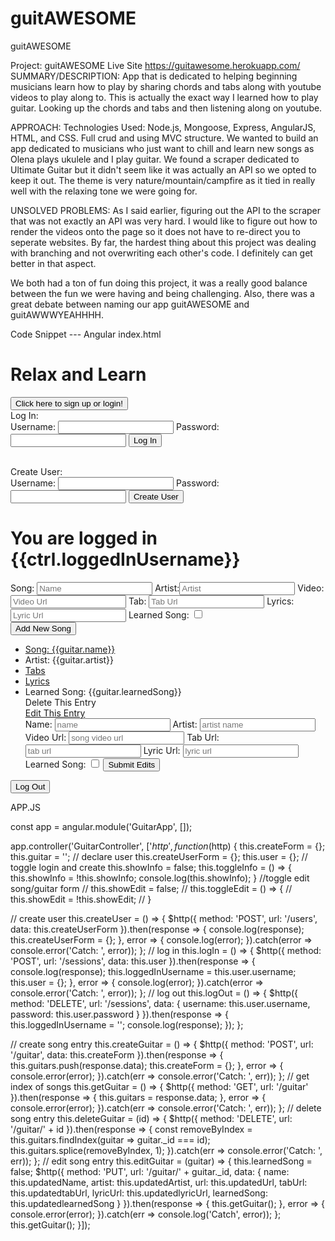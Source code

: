 # guitAWESOME

guitAWESOME

Project: guitAWESOME Live Site https://guitawesome.herokuapp.com/
SUMMARY/DESCRIPTION:
App that is dedicated to helping beginning musicians learn how to play by sharing chords and tabs along with youtube videos to play along to. This is actually the exact way I learned how to play guitar. Looking up the chords and tabs and then listening along on youtube.

APPROACH: 
Technologies Used: Node.js, Mongoose, Express, AngularJS, HTML, and CSS. Full crud and using MVC structure.
We wanted to build an app dedicated to musicians who just want to chill and learn new songs as Olena plays ukulele and I play guitar. We found a scraper dedicated to Ultimate Guitar but it didn't seem like it was actually an API so we opted to keep it out. The theme is very nature/mountain/campfire as it tied in really well with the relaxing tone we were going for.

UNSOLVED PROBLEMS:
As I said earlier, figuring out the API to the scraper that was not exactly an API was very hard. I would like to figure out how to render the videos onto the page so it does not have to re-direct you to seperate websites. By far, the hardest thing about this project was dealing with branching and not overwriting each other's code. I definitely can get better in that aspect.

We both had a ton of fun doing this project, it was a really good balance between the fun we were having and being challenging. Also, there was a great debate between naming our app guitAWESOME and guitAWWWYEAHHHH.

Code Snippet --- 
Angular index.html

<!DOCTYPE html>
<html lang="en" dir="ltr" ng-app="GuitarApp">
    <head>
        <meta charset="utf-8">
        <title></title>
        <script src="https://ajax.googleapis.com/ajax/libs/angularjs/1.6.4/angular.min.js" charset="utf-8"></script>
        <script src="/js/app.js" charset="utf-8"></script>
        <link rel="stylesheet" href="/css/app.css">
		<link href="https://fonts.googleapis.com/css?family=Covered+By+Your+Grace" rel="stylesheet">
    </head>
    <body class='body' ng-controller="GuitarController as ctrl">
		<div class='header'>
            <h1 class='title'>Relax and Learn</h1>
        <!-- hi button -->
        <div ng-if="!ctrl.loggedInUsername">
            <button id="hi" ng-click="ctrl.toggleInfo()">Click here to sign up or login!</button>
        </div>
        <!-- modal -->
        <div ng-show="ctrl.showInfo" id="modal" ng-if="!ctrl.loggedInUsername">
            <div class="modal-forms">
                <!--Log In-->
                <div class='login'>
                    Log In:
                    <form ng-submit='ctrl.logIn()'>
                        <label for="username">Username:</label>
                        <input type='text' ng-model='ctrl.user.username' />
                        <label for="password">Password:</label>
                        <input type='password'autocomplete="off" ng-model='ctrl.user.password' />
                        <input id="loginbtn" type='submit' value='Log In' />
                    </form>
                </div><br>
                <!--Create User-->
                <div class='createuser'>
                    Create User:
                    <form ng-submit='ctrl.createUser()'>
                        <label for="username">Username:</label>
                        <input type='text' ng-model='ctrl.createUserForm.username' />
                        <label for="password">Password:</label>
                        <input type='password' autocomplete="off" ng-model='ctrl.createUserForm.password' />
                        <input id="cruserbtn" type='submit' value='Create User' />
                    </form>
                </div>
            </div>
        </div>
        <!-- Display Logged In Username -->
        <div>
            <h1 class='h1user' ng-if="ctrl.loggedInUsername">You are logged in {{ctrl.loggedInUsername}}</h1>
        </div>
    </div>
<!-- Create Guitar -->
	<div class='wrapper'>
		<div class='createforms'>
			<div ng-if="ctrl.loggedInUsername">
                <form ng-submit="ctrl.createGuitar()">
                    Song: <input type="text" ng-model="ctrl.createForm.name" placeholder="Name">
                    Artist:<input type="text" ng-model="ctrl.createForm.artist" placeholder="Artist">
                    Video: <input type="text" ng-model="ctrl.createForm.url" placeholder="Video Url">
                    Tab: <input type="text" ng-model="ctrl.createForm.tabUrl" placeholder="Tab Url">
                    Lyrics: <input type="text" ng-model="ctrl.createForm.lyricUrl" placeholder="Lyric Url">
                    Learned Song: <input type="checkbox" ng-model="ctrl.createForm.learnedSong" value="Learned Song"><br>
                    <input id="addnewbtn" type="submit" name="" value="Add New Song">
		    </div>
		</form>
<!-- List to be Displayed --->
		<div ng-if="ctrl.loggedInUsername" class='board'>
        <div ng-if="ctrl.loggedInUsername" ng-repeat="guitar in ctrl.guitars" class="list">
            <ul>
                <li><a href="{{guitar.url}}">Song: {{guitar.name}}</a></li>
                <li>Artist: {{guitar.artist}}</li>
                <li><a href="{{guitar.tabUrl}}">Tabs</a></li>
                <li><a href="{{guitar.lyricUrl}}">Lyrics</a></li>
                <li>Learned Song: {{guitar.learnedSong}}</li>
<!-- Delete Button-->
				<div class='delete' ng-click='ctrl.deleteGuitar(guitar._id)'>Delete This Entry</div>
<!-- Updated/Edit list-->
                <div class='edit'>
                <a href="#" ng-click="(ctrl.indexOfEditFormToShow === $index) ? ctrl.indexOfEditFormToShow = null : ctrl.indexOfEditFormToShow = $index">Edit This Entry</a>
                <form ng-if="$index === ctrl.indexOfEditFormToShow" ng-submit="ctrl.editGuitar(guitar)">
                    Name: <input type="text" ng-model="ctrl.updatedName" placeholder="name">
                    Artist: <input type="text" ng-model="ctrl.updatedArtist" placeholder="artist name">
                    Video Url: <input type="text" ng-model="ctrl.updatedUrl" placeholder="song video url">
                    Tab Url: <input type="text" ng-model="ctrl.updatedtabUrl" placeholder="tab url">
                    Lyric Url: <input type="text" ng-model="ctrl.updatedlyricUrl" placeholder="lyric url">
                    Learned Song: <input type="checkbox" ng-model="ctrl.updatedlearnedSong" value="Learned Song">
                    <input id="submiteditsbtn" type="submit" name="" value="Submit Edits" >
                </form>
            </ul>
            </div>
		</div>
	</div>
</div>
<!-- Log Out -->
<div>
	<button id="logout" ng-if="ctrl.loggedInUsername" ng-click='ctrl.logOut()'>Log Out</button>
</div>
    </body>
</html>
  
 APP.JS
 
 const app = angular.module('GuitarApp', []);

app.controller('GuitarController', ['$http', function ($http) {
	this.createForm = {};
	this.guitar = '';
	// declare user
	this.createUserForm = {};
	this.user = {};
	// toggle login and create
	this.showInfo = false;
  	this.toggleInfo = () => {
    this.showInfo = !this.showInfo;
    console.log(this.showInfo);
  }
  	//toggle edit song/guitar form
	// this.showEdit = false;
	// this.toggleEdit = () => {
	// 	this.showEdit = !this.showEdit;
	// }

// create user
	this.createUser = () => {
		$http({
			method: 'POST',
			url: '/users',
			data: this.createUserForm
		}).then(response => {
			console.log(response);
			this.createUserForm = {};
		}, error => {
			console.log(error);
		}).catch(error => console.error('Catch: ', error));
	};
// log in
	this.logIn = () => {
		$http({
			method: 'POST',
			url: '/sessions',
			data: this.user
		}).then(response => {
			console.log(response);
			this.loggedInUsername = this.user.username;
			this.user = {};
		}, error => {
			console.log(error);
		}).catch(error => console.error('Catch: ', error));
	};
// log out
	this.logOut = () => {
		$http({
			method: 'DELETE',
			url: '/sessions',
			data: {
				username: this.user.username,
				password: this.user.password
			}
		}).then(response => {
			this.loggedInUsername = '';
			console.log(response);
		});
	};

// create song entry
	this.createGuitar = () => {
		$http({
			method: 'POST',
			url: '/guitar',
			data: this.createForm
		}).then(response => {
			this.guitars.push(response.data);
			this.createForm = {};
		}, error => {
			console.error(error);
		}).catch(err => console.error('Catch: ', err));
	};
// get index of songs
	this.getGuitar = () => {
		$http({
			method: 'GET',
			url: '/guitar'
		}).then(response => {
			this.guitars = response.data;
		}, error => {
			console.error(error);
		}).catch(err => console.error('Catch: ', err));
	};
// delete song entry
	this.deleteGuitar = (id) => {
		$http({
			method: 'DELETE',
			url: '/guitar/' + id
		}).then(response => {
			const removeByIndex = this.guitars.findIndex(guitar =>
            guitar._id === id);
			this.guitars.splice(removeByIndex, 1);
		}).catch(err => console.error('Catch: ', err));
	};
// edit song entry
	this.editGuitar = (guitar) => {
		this.learnedSong = false;
		$http({
			method: 'PUT',
			url: '/guitar/' + guitar._id,
			data: {
				name: this.updatedName,
				artist: this.updatedArtist,
				url: this.updatedUrl,
				tabUrl: this.updatedtabUrl,
				lyricUrl: this.updatedlyricUrl,
				learnedSong: this.updatedlearnedSong
			}
		}).then(response => {
			this.getGuitar();
		}, error => {
			console.error(error);
		}).catch(err => console.log('Catch', error));
	};
	this.getGuitar();
}]);
 
